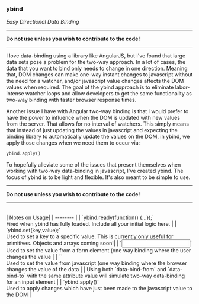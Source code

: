 ### ybind

*Easy Directional Data Binding*

___

**Do not use unless you wish to contribute to the code!**

___

I love data-binding using a library like AngularJS, but I've found that large data sets pose a problem for the two-way approach. In a lot of cases, the data that you want to bind only needs to change in one direction. Meaning that, DOM changes can make one-way instant changes to javascript without the need for a watcher, and/or javascript value changes affects the DOM values when required. The goal of the ybind approach is to eliminate labor-intense watcher loops and allow developers to get the same functionality as two-way binding with faster browser response times.
 
Another issue I have with Angular two-way binding is that I would prefer to have the power to influence when the DOM is updated with new values from the server. That allows for no interval of watchers. This simply means that instead of just updating the values in javascript and expecting the binding library to automatically update the values on the DOM, in ybind, we apply those changes when we need them to occur via:

`ybind.apply()`
 
To hopefully alleviate some of the issues that present themselves when working with two-way data-binding in javascript, I've created ybind. The focus of ybind is to be light and flexible. It's also meant to be simple to use. 

___

**Do not use unless you wish to contribute to the code!**

___
<br>
| Notes on Usage|
| -------- |
| `ybind.ready(function() {...});` <br>Fired when ybind has fully loaded. Include all your initial logic here. |
| `ybind.set(key,value);` <br> Used to set a key to a specific value. This is currently only useful for primitives. Objects and arrays coming soon!|
| `<input data-bind-to='key' />` <br> Used to set the value from a form element (one way binding where the user changes the value |
| `<span data-bind-from='key'>` <br> Used to set the value from javascript (one way binding where the browser changes the value of the data | 
| Using both `data-bind-from` and `data-bind-to` with the same attribute value <key> will simulate two-way data-binding for an input element |
| `ybind.apply()` <br> Used to apply changes which have just been made to the javascript value to the DOM |
